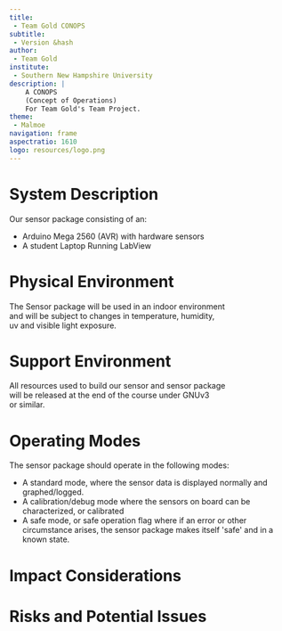```yaml
---
title:
 - Team Gold CONOPS
subtitle:
 - Version &hash
author:
 - Team Gold
institute:
 - Southern New Hampshire University
description: |
    A CONOPS
    (Concept of Operations)
    For Team Gold's Team Project.
theme:
 - Malmoe
navigation: frame
aspectratio: 1610
logo: resources/logo.png
---
```



# System Description

Our sensor package consisting of an:  

 - Arduino Mega 2560 (AVR) with hardware sensors
 - A student Laptop Running LabView


# Physical Environment

The Sensor package will be used in an indoor environment  
and will be subject to changes in temperature, humidity,  
uv and visible light exposure.


# Support Environment

All resources used to build our sensor and sensor package  
will be released at the end of the course under GNUv3  
or similar.


# Operating Modes

The sensor package should operate in the following modes:  

 - A standard mode, where the sensor data is displayed normally and graphed/logged.
 - A calibration/debug mode where the sensors on board can be characterized, or calibrated
 - A safe mode, or safe operation flag where if an error or other circumstance arises, the sensor package makes itself 'safe' and in a known state.


# Impact Considerations

# Risks and Potential Issues
